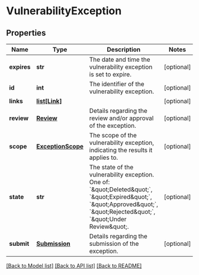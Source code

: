 # VulnerabilityException

## Properties
Name | Type | Description | Notes
------------ | ------------- | ------------- | -------------
**expires** | **str** | The date and time the vulnerability exception is set to expire. | [optional] 
**id** | **int** | The identifier of the vulnerability exception. | [optional] 
**links** | [**list[Link]**](Link.md) |  | [optional] 
**review** | [**Review**](Review.md) | Details regarding the review and/or approval of the exception. | [optional] 
**scope** | [**ExceptionScope**](ExceptionScope.md) | The scope of the vulnerability exception, indicating the results it applies to. | [optional] 
**state** | **str** | The state of the vulnerability exception. One of: &#x60;\&quot;Deleted\&quot;&#x60;, &#x60;\&quot;Expired\&quot;&#x60;, &#x60;\&quot;Approved\&quot;&#x60;, &#x60;\&quot;Rejected\&quot;&#x60;, &#x60;\&quot;Under Review\&quot;. | [optional] 
**submit** | [**Submission**](Submission.md) | Details regarding the submission of the exception. | [optional] 

[[Back to Model list]](../README.md#documentation-for-models) [[Back to API list]](../README.md#documentation-for-api-endpoints) [[Back to README]](../README.md)


